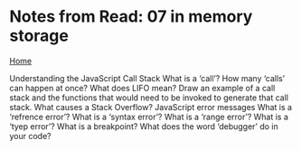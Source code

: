 # Notes from Read: 07 in memory storage
[Home](README.md)


Understanding the JavaScript Call Stack
What is a ‘call’?
How many ‘calls’ can happen at once?
What does LIFO mean?
Draw an example of a call stack and the functions that would need to be invoked to generate that call stack.
What causes a Stack Overflow?
JavaScript error messages
What is a ‘refrence error’?
What is a ‘syntax error’?
What is a ‘range error’?
What is a ‘tyep error’?
What is a breakpoint?
What does the word ‘debugger’ do in your code?  